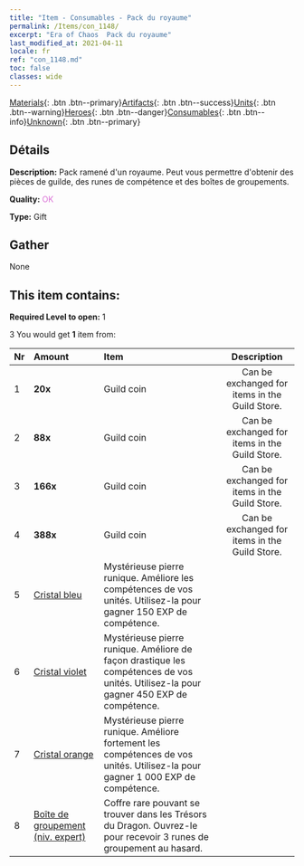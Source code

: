 ```yaml
---
title: "Item - Consumables - Pack du royaume"
permalink: /Items/con_1148/
excerpt: "Era of Chaos  Pack du royaume"
last_modified_at: 2021-04-11
locale: fr
ref: "con_1148.md"
toc: false
classes: wide
---
```

 [Materials](/fr/Items/){: .btn .btn--primary}[Artifacts](/fr/Items/Artifacts/){: .btn .btn--success}[Units](/fr/Items/Units/){: .btn .btn--warning}[Heroes](/fr/Items/Heroes/){: .btn .btn--danger}[Consumables](/fr/Items/Consumables/){: .btn .btn--info}[Unknown](/fr/Items/Unknown/){: .btn .btn--primary}

## Détails
 **Description:** Pack ramené d'un royaume. Peut vous permettre d'obtenir des pièces de guilde, des runes de compétence et des boîtes de groupements.

 **Quality:** <span style="color: #DA70D6">OK</span>

 **Type:** Gift

## Gather

  None

## This item contains:

 **Required Level to open:** 1

 3 You would get **1** item  from:

  | Nr | Amount |     Item    | Description |
  |:---|:-------|:------------|:-----------:|
  | 1 |  **20x** | Guild coin | Can be exchanged for items in the Guild Store.  | 
  | 2 |  **88x** | Guild coin | Can be exchanged for items in the Guild Store.  | 
  | 3 |  **166x** | Guild coin | Can be exchanged for items in the Guild Store.  | 
  | 4 |  **388x** | Guild coin | Can be exchanged for items in the Guild Store.  | 
  | 5 | [Cristal bleu](/fr/Items/con_716/) | Mystérieuse pierre runique. Améliore les compétences de vos unités. Utilisez-la pour gagner 150 EXP de compétence. | 
  | 6 | [Cristal violet](/fr/Items/con_720/) | Mystérieuse pierre runique. Améliore de façon drastique les compétences de vos unités. Utilisez-la pour gagner 450 EXP de compétence. | 
  | 7 | [Cristal orange](/fr/Items/con_730/) | Mystérieuse pierre runique. Améliore fortement les compétences de vos unités. Utilisez-la pour gagner 1 000 EXP de compétence. | 
  | 8 | [Boîte de groupement (niv. expert)](/fr/Items/con_773/) | Coffre rare pouvant se trouver dans les Trésors du Dragon. Ouvrez-le pour recevoir 3 runes de groupement au hasard. | 
